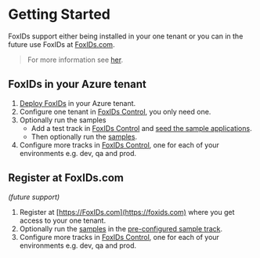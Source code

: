 # Getting Started
FoxIDs support either being installed in your one tenant or you can in the future use FoxIDs at [FoxIDs.com](https://foxids.com).

> For more information see [her](index.md).


## FoxIDs in your Azure tenant

1. [Deploy FoxIDs](deployment.md) in your Azure tenant.
2. Configure one tenant in [FoxIDs Control](control.md), you only need one.
3. Optionally run the samples
   * Add a test track in [FoxIDs Control](control.md) and [seed the sample applications](samples.md#configure-samples-in-foxids-track).
   * Then optionally run the [samples](samples.md).
4. Configure more tracks in [FoxIDs Control](control.md), one for each of your environments e.g. dev, qa and prod.


## Register at FoxIDs.com 
*(future support)*

1. Register at [https://FoxIDs.com](https://foxids.com) where you get access to your one tenant.
2. Optionally run the [samples](samples.md) in the [pre-configured sample track](samples.md#foxidscom-test-track-for-samples).
3. Configure more tracks in [FoxIDs Control](control.md), one for each of your environments e.g. dev, qa and prod.






